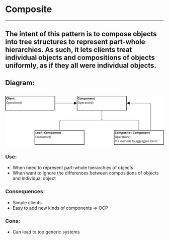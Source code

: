 # Composite

---
## The intent of this pattern is to compose objects into tree structures to represent part-whole hierarchies. As such, it lets clients treat individual objects and compositions of objects uniformly, as if they all were individual objects.

## Diagram:
![img.png](img.png)
---
### Use:
- When need to represent part-whole hierarchies of objects
- When want to ignore the differences between compositions of objects and individual object

### Consequences:
- Simple clients
- Easy to add new kinds of components => OCP

### Cons:
- Can lead to too generic systems